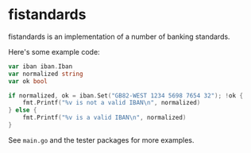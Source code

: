 # fistandards
fistandards is an implementation of a number of banking standards.

Here's some example code:

```go
var iban iban.Iban
var normalized string
var ok bool

if normalized, ok = iban.Set("GB82-WEST 1234 5698 7654 32"); !ok {
	fmt.Printf("%v is not a valid IBAN\n", normalized)
} else {
	fmt.Printf("%v is a valid IBAN\n", normalized)
}
```

See `main.go` and the tester packages for more examples.
